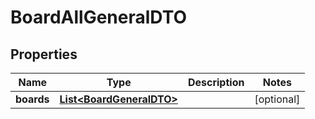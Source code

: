 
# BoardAllGeneralDTO

## Properties
Name | Type | Description | Notes
------------ | ------------- | ------------- | -------------
**boards** | [**List&lt;BoardGeneralDTO&gt;**](BoardGeneralDTO.md) |  |  [optional]




